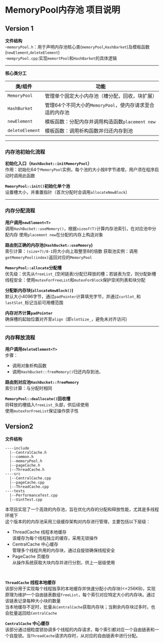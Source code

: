 # MemoryPool内存池 项目说明 #



## Version 1 ##
**文件结构**<br/>
-`memoryPool.h`：用于声明内存池核心类(`memoryPool`,`HashBarket`)及模板函数(`newElement`,`deleteElement`)<br/>
-`mempryPool.cpp`:实现`memortPool`和`HashBarket`的具体逻辑

-----------------------------

**核心类分工**

|类/组件|功能   |
| ---- | ---- |
| `MemoryPool` | 管理单个固定大小内存池（槽分配，回收，块扩展） |
| `HashBurket` | 管理64个不同大小的`MemoryPool`，使内存请求至合适的内存池 |
| `newElement` | 模板函数：分配内存并调用构造函数`placement new` |
| `deleteElement` | 模板函数：调用析构函数并归还内存到池 |

-------------------------------------

### 内存池初始化流程

**初始化入口（`HashBucket::initMemoryPool`）**<br/>
作用：初始化64个`MemoryPool`实例，每个池的大小按8字节递增，用户须在程序启动时调用此函数

**`MemoryPool::init()`初始化单个池**<br/>
设置槽大小，并重置指针（首次分配时会调用`allocateNewBlock`）

---------------------

### 内存分配流程

**用户调用`newElement<T>`**<br/>
调用`HashBucket::useMemory()`，根据`sizeof(T)`计算内存池索引，在对应池中分配内存
使用`placement new`在分配的内存上构造对象

**路由到正确的内存池(`HashBucket::useMemory`)**<br/>
索引计算：`(size+7)/8-1`将大小向上取整至8的倍数
获取池实例：调用`getMemoryPool(index)`返回对应的`MemoryPool`

**`MemoryPool::allocate`分配槽**<br/>
优先级：优先从`freeList_`(空闲链表)分配已释放的槽；若链表为空，则分配新槽
线程安全：使用`mutexForFreeList`和`mutexForBlock`保护空闲列表和块分配

**分配新内存块(`allocateNewBlock()`)**<br/>
默认大小4096字节，通过`padPointer`计算填充字节，并通过`curSlot_`和`lastSlot_`标记当前可用槽范围

**内存对齐计算`padPointer`**<br/>
确保槽的起始位置对齐至`align`（即`slotSize_`，避免未对齐访问）

----------------------

### 内存释放流程

**用户调用`deleteElement<T>`**<br/>
步骤：

- 调用对象析构函数
- 调用`HashBucket::freeMemory()`归还内存到池、

**路由到对应池`HashBucket::freeMemory`**<br/>
索引计算：与分配时相同

**`MemoryPool::deallocate()`回收槽**<br/>
将释放的槽插入`freeList_`头部，供后续使用<br/>
使用`mutexForFreeList`保证操作原子性


## Version2
**文件结构**<br/>
```
----include
  |--CentralCache.h
  |--common.h
  |--memoryPool.h
  |--pageCache.h
  |--ThreadCache.h
----src
  |--CentralCache.cpp
  |--pageCache.cpp
  |--ThreadCache.cpp
----tests
  |--PerformanceTest.cpp
  |--UintTest.cpp
```
本项目实现了一个高效的内存池，旨在优化内存的分配和释放性能，尤其是多线程环境下<br/>
这个版本的的内存池采用三级缓存架构对内存进行管理，主要包括以下层级：
- ThreadCache 线程本地缓存<br/>
该缓存为每个线程独立的缓存，采用无锁操作
- CentralCache 中心缓存<br>
管理多个线程共用的内存块，通过自旋锁确保线程安全
- PageCache 页缓存<br/>
从操作系统获取大块内存并进行分割，供上一层级使用
<br/>

**`ThreadCache` 线程本地缓存**<br/>
该部分用于实现每个线程独享的本地缓存并快速分配小内存块(<=256KB)，实现原理为维护一个自由链表数组`freeList`，每个索引对应特定大小的内存块。通过该链表记录每种大小块的数量<br/>
当本地缓存不足时，批量从`CentralCache`获取内存块；当剩余内存块过多时，也会批量返回给`CentralCache`<br/>

**`CentralCache` 中心缓存**<br/>
该部分通过细粒度锁协调多个线程的内存请求，每个索引都对应一个自由链表和一个自旋锁。当`ThreadCache`请求内存时，从对应的自由链表中进行分配。




